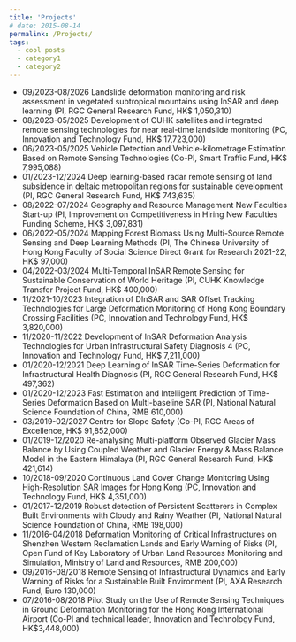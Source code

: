 ```yaml
---
title: 'Projects'
# date: 2015-08-14
permalink: /Projects/
tags:
  - cool posts
  - category1
  - category2
---
```

* 09/2023-08/2026 Landslide deformation monitoring and risk assessment in vegetated
subtropical mountains using InSAR and deep learning
(PI, RGC General Research Fund, HK$ 1,050,310)
* 08/2023-05/2025 Development of CUHK satellites and integrated remote sensing technologies
for near real-time landslide monitoring
(PC, Innovation and Technology Fund, HK$ 17,723,000)
* 06/2023-05/2025 Vehicle Detection and Vehicle-kilometrage Estimation Based on Remote
Sensing Technologies
(Co-PI, Smart Traffic Fund, HK$ 7,995,088)
* 01/2023-12/2024 Deep learning-based radar remote sensing of land subsidence in deltaic
metropolitan regions for sustainable development
(PI, RGC General Research Fund, HK$ 743,635)
* 08/2022-07/2024 Geography and Resource Management New Faculties Start-up
(PI, Improvement on Competitiveness in Hiring New Faculties Funding
Scheme, HK$ 3,097,831)
* 06/2022-05/2024 Mapping Forest Biomass Using Multi-Source Remote Sensing and Deep
Learning Methods
(PI, The Chinese University of Hong Kong Faculty of Social Science Direct
Grant for Research 2021-22, HK$ 97,000)
* 04/2022-03/2024 Multi-Temporal InSAR Remote Sensing for Sustainable Conservation of
World Heritage
(PI, CUHK Knowledge Transfer Project Fund, HK$ 400,000)
* 11/2021-10/2023 Integration of DInSAR and SAR Offset Tracking Technologies for Large
Deformation Monitoring of Hong Kong Boundary Crossing Facilities
(PC, Innovation and Technology Fund, HK$ 3,820,000)
* 11/2020-11/2022 Development of InSAR Deformation Analysis Technologies for Urban
Infrastructural Safety Diagnosis
4
(PC, Innovation and Technology Fund, HK$ 7,211,000)
* 01/2020-12/2021 Deep Learning of InSAR Time-Series Deformation for Infrastructural Health
Diagnosis
(PI, RGC General Research Fund, HK$ 497,362)
* 01/2020-12/2023 Fast Estimation and Intelligent Prediction of Time-Series Deformation
Based on Multi-baseline SAR
(PI, National Natural Science Foundation of China, RMB 610,000)
* 03/2019-02/2027 Centre for Slope Safety
(Co-PI, RGC Areas of Excellence, HK$ 91,852,000)
* 01/2019-12/2020 Re-analysing Multi-platform Observed Glacier Mass Balance by Using
Coupled Weather and Glacier Energy & Mass Balance Model in the Eastern
Himalaya
(PI, RGC General Research Fund, HK$ 421,614)
* 10/2018-09/2020 Continuous Land Cover Change Monitoring Using High-Resolution SAR
Images for Hong Kong
(PC, Innovation and Technology Fund, HK$ 4,351,000)
* 01/2017-12/2019 Robust detection of Persistent Scatterers in Complex Built Environments
with Cloudy and Rainy Weather
(PI, National Natural Science Foundation of China, RMB 198,000)
* 11/2016-04/2018 Deformation Monitoring of Critical Infrastructures on Shenzhen Western
Reclamation Lands and Early Warning of Risks
(PI, Open Fund of Key Laboratory of Urban Land Resources Monitoring
and Simulation, Ministry of Land and Resources, RMB 200,000)
* 09/2016-08/2018 Remote Sensing of Infrastructural Dynamics and Early Warning of Risks for
a Sustainable Built Environment
(PI, AXA Research Fund, Euro 130,000)
* 07/2016-08/2018 Pilot Study on the Use of Remote Sensing Techniques in Ground
Deformation Monitoring for the Hong Kong International Airport
(Co-PI and technical leader, Innovation and Technology Fund,
HK$3,448,000)


